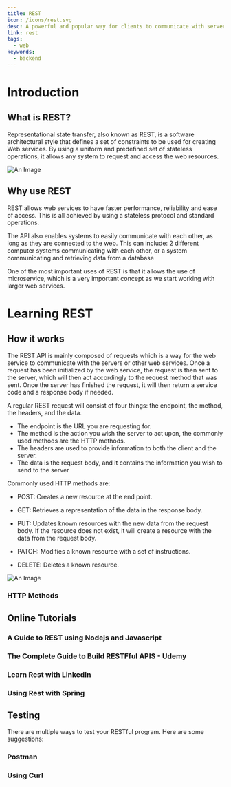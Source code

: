 ```yaml
---
title: REST
icon: /icons/rest.svg
desc: A powerful and popular way for clients to communicate with servers!
link: rest
tags:
  - web
keywords:
  - backend
---
```


# Introduction

## What is REST?

Representational state transfer, also known as REST, is a software architectural
style that defines a set of constraints to be used for creating Web services. By
using a uniform and predefined set of stateless operations, it allows any system
to request and access the web resources.

![An Image](https://www.astera.com/wp-content/uploads/2020/01/rest.png)

<VideoContainer vid-src="https://www.youtube.com/embed/Q-BpqyOT3a8"></VideoContainer>

## Why use REST

REST allows web services to have faster performance, reliability and ease of
access. This is all achieved by using a stateless protocol and standard
operations.

The API also enables systems to easily communicate with each other, as long as
they are connected to the web. This can include: 2 different computer systems
communicating with each other, or a system communicating and retrieving data
from a database

One of the most important uses of REST is that it allows the use of
microservice, which is a very important concept as we start working with larger
web services.

# Learning REST

## How it works

The REST API is mainly composed of requests which is a way for the web service
to communicate with the servers or other web services. Once a request has been
initialized by the web service, the request is then sent to the server, which
will then act accordingly to the request method that was sent. Once the server
has finished the request, it will then return a service code and a response body
if needed.

A regular REST request will consist of four things: the endpoint, the method,
the headers, and the data.

- The endpoint is the URL you are requesting for.
- The method is the action you wish the server to act upon, the commonly used
  methods are the HTTP methods.
- The headers are used to provide information to both the client and the server.
- The data is the request body, and it contains the information you wish to send
  to the server

Commonly used HTTP methods are:

- POST: Creates a new resource at the end point.

- GET: Retrieves a representation of the data in the response body.

- PUT: Updates known resources with the new data from the request body. If the
  resource does not exist, it will create a resource with the data from the
  request body.

- PATCH: Modifies a known resource with a set of instructions.

- DELETE: Deletes a known resource.

![An Image](https://miro.medium.com/max/2800/0*WQZTR7gIwhiIIbnh.png)

### HTTP Methods

<grid-1-x-2 :reversed="true" img-Src="https://upload.wikimedia.org/wikipedia/commons/thumb/5/5b/HTTP_logo.svg/1200px-HTTP_logo.svg.png" link="https://www.restapitutorial.com/lessons/httpmethods.html" button="Check it out!" desc="A further in-depth explanation of the individual HTTP Methods"></grid-1-x-2>

## Online Tutorials

### A Guide to REST using Nodejs and Javascript

<grid-1-x-2 img-Src="https://peerbits-wpengine.netdna-ssl.com/wp-content/uploads/2019/10/rest-api-code-main.png" link="https://www.youtube.com/watch?v=pKd0Rpw7O48" button="Check it out!" desc="Learn to imeplement the REST API with NodeJS and Javascript"></grid-1-x-2>

### The Complete Guide to Build RESTFful APIS - Udemy

<grid-1-x-2 :reversed="true" img-Src="https://adrianmejia.com/images/RESTfulAPIs_NodeJS__mongodb_large.png" link="https://www.udemy.com/course/nodejs-master-class/" button="Check it out!" desc="Follow a complete guide offered by Udemy to build a RESTful API using NodeJS"></grid-1-x-2>

### Learn Rest with LinkedIn

<grid-1-x-2 img-Src="https://cdn.lynda.com/course/651230/651230-637199637396278584-16x9.jpg" link="https://www.linkedin.com/learning/topics/apis" button="Check it out!" desc="Learn how to use the REST API on LinkedIn Learning. LinkedIn Learning is accessible to all UofT students!"></grid-1-x-2>

### Using Rest with Spring

<grid-1-x-2 :reversed="true" img-Src="https://spring.io/images/OG-Spring.png" link="https://spring.io/guides/tutorials/rest/" button="Check it out!" desc="Learn to create a RESTful service with the Spring framework!"></grid-1-x-2>

## Testing

There are multiple ways to test your RESTful program. Here are some suggestions:

### Postman

<grid-1-x-2 img-Src="https://blog.qualys.com/wp-content/uploads/2020/10/postman.jpg" link="https://www.postman.com/" button="Check it out!" desc="Postman will allow developers to freely test their APIs with an easy-to-use interface."></grid-1-x-2>

### Using Curl

<grid-1-x-2 :reversed="true" img-Src="https://daniel.haxx.se/blog/wp-content/uploads/2016/05/curl-symbol.png" link="https://idratherbewriting.com/learnapidoc/docapis_understand_curl.html" button="Check it out!" desc="CURL allows users to simply test APIs using the command line"></grid-1-x-2>
